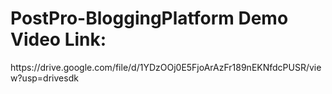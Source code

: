 <h1>PostPro-BloggingPlatform Demo Video Link:</h1>
https://drive.google.com/file/d/1YDzOOj0E5FjoArAzFr189nEKNfdcPUSR/view?usp=drivesdk
